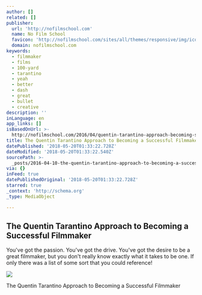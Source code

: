 ```yaml
---
author: []
related: []
publisher:
  url: 'http://nofilmschool.com'
  name: No Film School
  favicon: 'http://nofilmschool.com/sites/all/themes/responsive/img/icons/favicon.ico'
  domain: nofilmschool.com
keywords:
  - filmmaker
  - films
  - 100-yard
  - tarantino
  - yeah
  - better
  - dash
  - great
  - bullet
  - creative
description: ''
inLanguage: en
app_links: []
isBasedOnUrl: >-
  http://nofilmschool.com/2016/04/quentin-tarantino-approach-becoming-successful-filmmaker
title: The Quentin Tarantino Approach to Becoming a Successful Filmmaker
datePublished: '2018-05-20T01:33:22.728Z'
dateModified: '2018-05-20T01:33:22.540Z'
sourcePath: >-
  _posts/2016-04-10-the-quentin-tarantino-approach-to-becoming-a-successful-film.md
via: {}
inFeed: true
datePublishedOriginal: '2018-05-20T01:33:22.728Z'
starred: true
_context: 'http://schema.org'
_type: MediaObject

---
```

<article style=""><h1>The Quentin Tarantino Approach to Becoming a Successful Filmmaker</h1><p>You've got the passion. You've got the drive. You've got the desire to be a great filmmaker, but you don't really know exactly what it takes to be one. If only there was a list of some sort that you could reference!</p><img src="http://nofilmschool.com/sites/default/files/styles/facebook/public/quentin_t.jpg?itok=-tmXeF6E" /></article>

The Quentin Tarantino Approach to Becoming a Successful Filmmaker